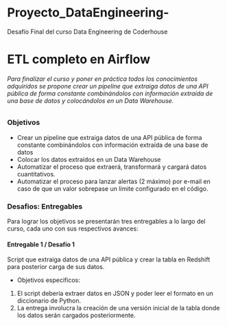 # Proyecto_DataEngineering-
Desafío Final del curso Data Engineering de Coderhouse
# ETL completo en Airflow
###### Para finalizar el curso y poner en práctica todos los conocimientos adquiridos se propone crear un pipeline que extraiga datos de una API pública de forma constante combinándolos con información extraída de una base de datos y colocándolos en un Data Warehouse.


### Objetivos
- Crear un pipeline que extraiga datos de una API pública de forma
constante combinándolos con información extraída de una base de
datos
- Colocar los datos extraídos en un Data Warehouse
- Automatizar el proceso que extraerá, transformará y cargará datos
cuantitativos.
- Automatizar el proceso para lanzar alertas (2 máximo) por e-mail en
caso de que un valor sobrepase un límite configurado en el código.

### Desafios: Entregables
Para lograr los objetivos se presentarán tres entregables a lo largo del curso, cada uno con sus respectivos avances:

#### Entregable 1 / Desafío 1
Script que extraiga datos de una API pública y crear la tabla en Redshift para posterior carga de sus datos.
- Objetivos especificos:
 1. El script debería extraer datos en JSON y poder leer el formato en un diccionario de Python.
 2. La entrega involucra la creación de una versión inicial de la tabla donde los datos serán cargados posteriormente.
